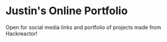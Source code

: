 # Justin's Online Portfolio
Open for social media links and portfolio of projects made from Hackreactor!
